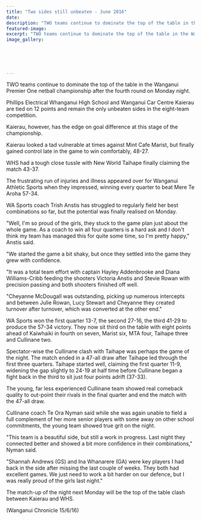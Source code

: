 ```yaml
---
title: "Two sides still unbeaten - June 2016"
date: 
description: "TWO teams continue to dominate the top of the table in the Wanganui Premier One netball championship after the fourth round on Monday night. Phillips Electrical WHS & Wanganui Car Centre Kaierau ..."
featured-image: 
excerpt: "TWO teams continue to dominate the top of the table in the Wanganui Premier One netball championship after the fourth round on Monday night. Phillips Electrical Whanganui High School and Wanganui Car Centre Kaierau are tied on 12 points and remain the only unbeaten sides in the eight-team competition."
image_gallery:
	
	
	
	
	
---
```


<p>TWO teams continue to dominate the top of the table in the Wanganui Premier One netball championship after the fourth round on Monday night.</p>
<p><span>Phillips Electrical Whanganui High School and&nbsp;</span>Wanganui Car Centre Kaierau are tied on 12 points and remain the only unbeaten sides in the eight-team competition.</p>
<p>Kaierau, however, has the edge on goal difference at this stage of the championship.</p>
<p>Kaierau looked a tad vulnerable at times against Mint Cafe Marist, but finally gained control late in the game to win comfortably, 48-27.</p>
<p>WHS had a tough close tussle with New World Taihape finally claiming the match 43-37.</p>
<p>The frustrating run of injuries and illness appeared over for Wanganui Athletic Sports when they impressed, winning every quarter to beat Mere Te Aroha 57-34.</p>
<p>WA Sports coach Trish Anstis has struggled to regularly field her best combinations so far, but the potential was finally realised on Monday.</p>
<p>"Well, I'm so proud of the girls, they stuck to the game plan just about the whole game. As a coach to win all four quarters is a hard ask and I don't think my team has managed this for quite some time, so I'm pretty happy," Anstis said.</p>
<p>"We started the game a bit shaky, but once they settled into the game they grew with confidence.</p>
<p>"It was a total team effort with captain Hayley Addenbrooke and Diana Williams-Cribb feeding the shooters Victoria Anstis and Stevie Rowan with precision passing and both shooters finished off well.</p>
<p>"Cheyanne McDougall was outstanding, picking up numerous intercepts and between Julie Rowan, Lucy Stewart and Cheyanne they created turnover after turnover, which was converted at the other end."</p>
<p>WA Sports won the first quarter 13-7, the second 27-16, the third 41-29 to produce the 57-34 victory. They now sit third on the table with eight points ahead of Kaiwhaiki in fourth on seven, Marist six, MTA four, Taihape three and Cullinane two.</p>
<p>Spectator-wise the Cullinane clash with Taihape was perhaps the game of the night. The match ended in a 47-all draw after Taihape led through the first three quarters. Taihape started well, claiming the first quarter 11-9, widening the gap slightly to 24-19 at half time before Cullinane began a fight back in the third to sit just four points adrift (37-33).</p>
<p>The young, far less experienced Cullinane team showed real comeback quality to out-point their rivals in the final quarter and end the match with the 47-all draw.</p>
<p>Cullinane coach Te Ora Nyman said while she was again unable to field a full complement of her more senior players with some away on other school commitments, the young team showed true grit on the night.</p>
<p>"This team is a beautiful side, but still a work in progress. Last night they connected better and showed a bit more confidence in their combinations," Nyman said.</p>
<p>"Shannah Andrews (GS) and Ina Whanarere (GA) were key players I had back in the side after missing the last couple of weeks. They both had excellent games. We just need to work a bit harder on our defence, but I was really proud of the girls last night."</p>
<p>The match-up of the night next Monday will be the top of the table clash between Kaierau and WHS.</p>
<p>(Wanganui Chronicle 15/6/16)</p>

